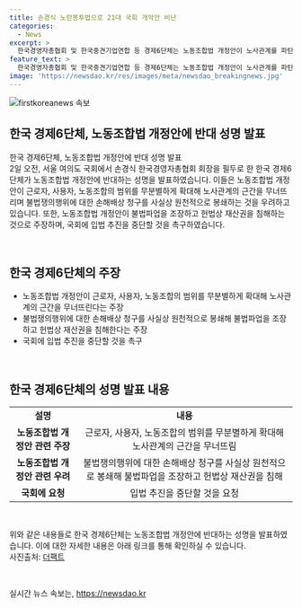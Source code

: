 ```yaml
---
title: 손경식 노란봉투법으로 21대 국회 개악안 비난
categories:
  - News
excerpt: >
  한국경영자총협회 및 한국중견기업연합 등 경제6단체는 노동조합법 개정안이 노사관계를 파탄으로 이끌고 기업의 정상적 경영을 방해할 우려를 피력하며 입법 추진 중단을 요청했다. 노동조합법 개악안이 근로자와 사용자의 권리를 훼손하고 불법파업을 조장하며 국가 경제를 위협한다는 주장이 나왔다. 경제계의 강력한 반대 성명은 21대 국회 개정안 통과로 인한 파탄을 우려하는 목소리가 담겼다.
feature_text: >
  한국경영자총협회 및 한국중견기업연합 등 경제6단체는 노동조합법 개정안이 노사관계를 파탄으로 이끌고 기업의 정상적 경영을 방해할 우려를 피력하며 입법 추진 중단을 요청했다. 노동조합법 개악안이 근로자와 사용자의 권리를 훼손하고 불법파업을 조장하며 국가 경제를 위협한다는 주장이 나왔다. 경제계의 강력한 반대 성명은 21대 국회 개정안 통과로 인한 파탄을 우려하는 목소리가 담겼다.
image: 'https://newsdao.kr/res/images/meta/newsdao_breakingnews.jpg'
---
```


<p><img src="https://newsdao.kr/res/images/meta/newsdao_breakingnews.jpg" alt="firstkoreanews 속보" /></p>

<h2 data-ke-size="size26">한국 경제6단체, 노동조합법 개정안에 반대 성명 발표</h2>

<p>한국 경제6단체, 노동조합법 개정안에 반대 성명 발표<br>
2일 오전, 서울 여의도 국회에서 손경식 한국경영자총협회 회장을 필두로 한 한국 경제6단체가 노동조합법 개정안에 반대하는 성명을 발표하였습니다. 이들은 노동조합법 개정안이 근로자, 사용자, 노동조합의 범위를 무분별하게 확대해 노사관계의 근간을 무너뜨리며 불법쟁의행위에 대한 손해배상 청구를 사실상 원천적으로 봉쇄하는 것을 우려하고 있습니다. 또한, 노동조합법 개정안이 불법파업을 조장하고 헌법상 재산권을 침해하는 것으로 주장하며, 국회에 입법 추진을 중단할 것을 촉구하였습니다.</p>

<p data-ke-size="size16">&nbsp;</p>

<h2 data-ke-size="size26">한국 경제6단체의 주장</h2>

<div>
  <ul>
    <li>노동조합법 개정안이 근로자, 사용자, 노동조합의 범위를 무분별하게 확대해 노사관계의 근간을 무너뜨린다는 주장</li>
    <li>불법쟁의행위에 대한 손해배상 청구를 사실상 원천적으로 봉쇄해 불법파업을 조장하고 헌법상 재산권을 침해한다는 주장</li>
    <li>국회에 입법 추진을 중단할 것을 촉구</li>
  </ul>
</div>

<p data-ke-size="size16">&nbsp;</p>

<h2 data-ke-size="size26">한국 경제6단체의 성명 발표 내용</h2>

<table>
  <tbody>
    <tr>
      <td style="text-align: center; height: 17px;"><b>설명</b></td>
      <td style="text-align: center; height: 17px;"><b>내용</b></td>
    </tr>
    <tr>
      <td style="text-align: center; height: 17px;"><b>노동조합법 개정안 관련 주장</b></td>
      <td style="text-align: center; height: 17px;">근로자, 사용자, 노동조합의 범위를 무분별하게 확대해 노사관계의 근간을 무너뜨림</td>
    </tr>
    <tr>
      <td style="text-align: center; height: 17px;"><b>노동조합법 개정안 관련 우려</b></td>
      <td style="text-align: center; height: 17px;">불법쟁의행위에 대한 손해배상 청구를 사실상 원천적으로 봉쇄해 불법파업을 조장하고 헌법상 재산권을 침해</td>
    </tr>
    <tr>
      <td style="text-align: center; height: 17px;"><b>국회에 요청</b></td>
      <td style="text-align: center; height: 17px;">입법 추진을 중단할 것을 요청</td>
    </tr>
  </tbody>
</table>

<p data-ke-size="size16">&nbsp;</p>

<p>위와 같은 내용들로 한국 경제6단체는 노동조합법 개정안에 반대하는 성명을 발표하였습니다. 이에 대한 자세한 내용은 아래 링크를 통해 확인하실 수 있습니다.<br>
사진출처: <a href="http://talk.tf.co.kr/bbs/report/write">더팩트</a></p>

<p data-ke-size="size16">&nbsp;</p>
실시간 뉴스 속보는, <a href="https://newsdao.kr" rel="dofollow">https://newsdao.kr</a>


